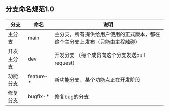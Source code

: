 
## 分支命名规范1.0
| 分支 | 命名 | 说明 |
| ------ | ------ | ------ |
| 主分支 | main | 主分支，所有提供给用户使用的正式版本，都在这个主分支上发布（只能由主程触碰） |
| 开发主分支 | dev | 开发分支 （每个成员向这个分支发送pull request）
| 功能分支 | feature-* | 新功能分支，某个功能点正在开发阶段
| 修复分支 | bugfix-* | 修复bug的分支

